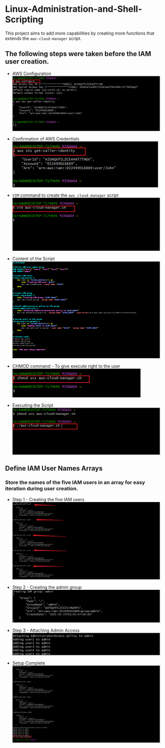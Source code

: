 # Linux-Administration-and-Shell-Scripting
This project aims to add more capabilities by creating more functions that extends the `aws-cloud-manager` script.

## The following steps were taken before the IAM user creation.

- AWS Configuration
![AWS_Configuration](./img/1-aws-configure.png)

- Confirmation of AWS Credentials
![Credentials_Confirmation](./img/2.-confirm-aws-credentials.png)

- `VIM` command to create the `aws_cloud_manager` script
![VIM_Command](./img/3-vim-command-to-create-shell-script.png)

- Content of the Script
![Script_content](./img/4-script-content.png)

- CHMOD command - To give execute right to the user
![chmod_command](./img/5-chmod-command.png)

- Executing the Script
![Execute_the_script](./img/6-execute-command.png)



## Define IAM User Names Arrays
### Store the names of the five IAM users in an array for easy iteration during user creation.

- Step 1 - Creating the five IAM users
![Creating_IAM-Users](./img/7-creating-user-1-5.png)

- Step 2 - Creating the admin group
![creating_the_admin_group](./img/8-creating-admin-group.png)

- Step 3 - Attaching Admin Access
![attaching_admin_access](./img/9-admin-access.png)

- Setup Complete
![Setup_complete](./img/10-setup-complete.png)

